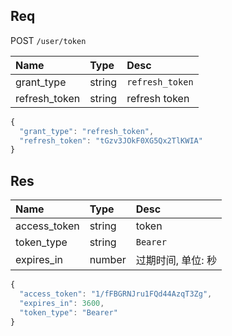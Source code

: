 ## Req
POST `/user/token`

Name          | Type   | Desc
:------------ | :----- | :--------------
grant_type    | string | `refresh_token`
refresh_token | string | refresh token

```js
{
  "grant_type": "refresh_token",
  "refresh_token": "tGzv3JOkF0XG5Qx2TlKWIA"
}
```

## Res

Name         | Type   | Desc
:----------- | :----- | :----------
access_token | string | token
token_type   | string | `Bearer`
expires_in   | number | 过期时间, 单位: 秒

```js
{
  "access_token": "1/fFBGRNJru1FQd44AzqT3Zg",
  "expires_in": 3600,
  "token_type": "Bearer"
}
```
